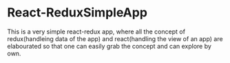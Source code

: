 # React-ReduxSimpleApp
This is a very simple react-redux app, where all the concept of redux(handleing data of the app) and react(handling the view of an app) are elabourated so that one can 
easily grab the concept and can explore by own.
